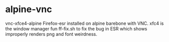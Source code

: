 # alpine-vnc
vnc-xfce4-alpine
Firefox-esr installed on alpine barebone with VNC. xfc4 is the window manager 
fun ff-fix.sh to fix the bug in ESR which shows improperly renders png and font weirdness.
